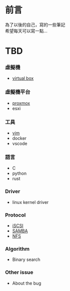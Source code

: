 # 前言
為了以後的自己，寫的一些筆記<br/>
希望每天可以寫一點...<br/>

# TBD
### 虛擬機
- [virtual box](virtualbox/README.md) 
### 虛擬機平台
- [proxmox](proxmox/README.md)
- esxi
### 工具
- [vim](Vim/README.md)
- docker
- vscode
### 語言
- C
- python
- rust
### Driver
- linux kernel driver
### Protocol
- [iSCSI](protocol/iSCSI/README.md)
- [SAMBA](protocol/SAMBA/README.md)
- [NFS](protocol/NFS/README.md)
### Algorithm
- Binary search
### Other issue
- About the bug